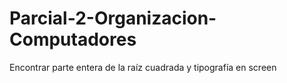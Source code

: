 # Parcial-2-Organizacion-Computadores
Encontrar parte entera de la raíz cuadrada y tipografía en screen
